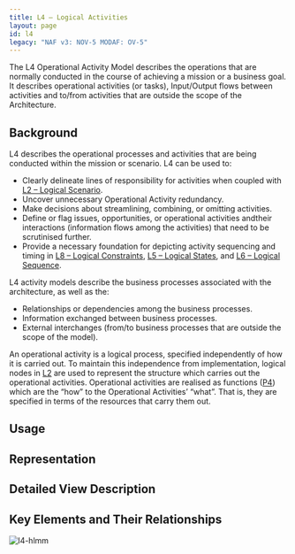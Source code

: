 ```yaml
---
title: L4 – Logical Activities
layout: page
id: l4
legacy: "NAF v3: NOV-5 MODAF: OV-5"
---
```



The L4 Operational Activity Model describes the operations that are
normally conducted in the course of achieving a mission or a business
goal. It describes operational activities (or tasks), Input/Output flows
between activities and to/from activities that are outside the scope of
the Architecture.

## Background

L4 describes the operational processes and activities that are being
conducted within the mission or scenario. L4 can be used to:

* Clearly delineate lines of responsibility for activities when coupled with [L2 – Logical Scenario](/l2).
* Uncover unnecessary Operational Activity redundancy.
* Make decisions about streamlining, combining, or omitting activities.
* Define or flag issues, opportunities, or operational activities andtheir interactions (information flows among the activities) that need to be scrutinised further.
* Provide a necessary foundation for depicting activity sequencing and timing in [L8 – Logical Constraints](l8.html), [L5 – Logical States](l5.html), and [L6 – Logical Sequence](l6.html).

L4 activity models describe the business processes associated with the
architecture, as well as the:

* Relationships or dependencies among the business processes.
* Information exchanged between business processes.
* External interchanges (from/to business processes that are outside the scope of the model).

An operational activity is a logical process, specified independently of
how it is carried out. To maintain this independence from
implementation, logical nodes in [L2](l2.html) are used to represent the
structure which carries out the operational activities. Operational
activities are realised as functions ([P4](p4.html)) which are the “how” to
the Operational Activities’ “what”. That is, they are specified in terms
of the resources that carry them out.

## Usage

## Representation

## Detailed View Description

## Key Elements and Their Relationships

![l4-hlmm](http://nafdocs.org/wp-content/uploads/2013/06/l4-hlmm.png)




